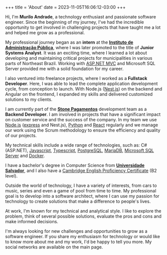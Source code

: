 +++
title = 'About'
date = 2023-11-05T16:06:12-03:00
+++

Hi, I'm **Murilo Andrade**, a technology enthusiast and passionate software engineer. Since the beginning of my journey, I've had the incredible opportunity to get involved in challenging projects that have taught me a lot and helped me grow as a professional.

My professional journey began as an **intern** at the [**Instituto de Administração Pública**](https://imap.org.br "Institute of Public Administration"), where I was later promoted to the title of **Junior Systems Analyst**. It was an exciting time, where I learned a lot about developing and maintaining critical projects for municipalities in various parts of Northeast Brazil. Working with [ASP.NET MVC](https://dotnet.microsoft.com/en-us/apps/aspnet/mvc) and Microsoft SQL Server provided me with a solid foundation for my career.

I also ventured into freelance projects, where I worked as a **Fullstack Developer**. Here, I was able to lead the complete application development cycle, from conception to launch. With Node.js ([Nest.js](https://docs.nestjs.com/)) on the backend and Angular on the frontend, I expanded my skills and delivered customized solutions to my clients.

I am currently part of the [**Stone Pagamentos**](https://www.stone.com.br "Stone Payments") development team as a **Backend Developer**. I am involved in projects that have a significant impact on customer service and the success of the company. In my team we use [Node.js](https://nodejs.org/en/about) ([express](https://expressjs.com) and Nest.js), [Python](https://www.python.org/about/) and [React](https://react.dev/) regularly and we manage our work using the Scrum methodology to ensure the efficiency and quality of our projects.

My technical skills include a wide range of technologies, such as: C# (ASP.NET), [Javascript](https://developer.mozilla.org/en-US/docs/Web/JavaScript/), [Typescript](https://www.typescriptlang.org), [PostgreSQL](https://www.postgresql.org/about/), [MariaDB](https://mariadb.org/about/), [Microsoft SQL Server](https://www.microsoft.com/en-us/sql-server) and [Docker](https://docs.docker.com/get-started/overview/). 

I have a bachelor's degree in Computer Science from [**Universidade Salvador**](https://www.unifacs.br "Salvador University"), and I also have a [Cambridge English Proficiency Certificate](https://www.cambridgeenglish.org/br/exams-and-tests/first) (B2 level).

Outside the world of technology, I have a variety of interests, from cars to music, series and even a game of pool from time to time. My professional goal is to develop into a software architect, where I can use my passion for technology to create solutions that make a difference to people's lives.

At work, I'm known for my technical and analytical style. I like to explore the problem, think of several possible solutions, evaluate the pros and cons and make informed decisions.

I'm always looking for new challenges and opportunities to grow as a software engineer. If you share my enthusiasm for technology or would like to know more about me and my work, I'd be happy to tell you more. My social networks are available on the main page.